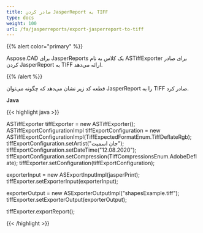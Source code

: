 ```yaml
---
title: صادر کردن JasperReport به TIFF
type: docs
weight: 100
url: /fa/jasperreports/export-jasperreport-to-tiff
---
```


{{% alert color="primary" %}}

Aspose.CAD برای JasperReports یک کلاس به نام ASTiffExporter برای صادر کردن JasperReport به TIFF ارائه می‌دهد.

{{% /alert %}}

قطعه کد زیر نشان می‌دهد که چگونه می‌توان JasperReport را به TIFF صادر کرد.

**Java**

{{< highlight java >}}

ASTiffExporter tiffExporter = new ASTiffExporter();
ASTiffExportConfigurationImpl tiffExportConfiguration = new ASTiffExportConfigurationImpl(TiffExpectedFormatEnum.TiffDeflateRgb);
tiffExportConfiguration.setArtist("جان اسمیت");
tiffExportConfiguration.setDateTime("12.08.2020");
tiffExportConfiguration.setCompression(TiffCompressionsEnum.AdobeDeflate);
tiffExporter.setConfiguration(tiffExportConfiguration);

exporterInput = new ASExportInputImpl(jasperPrint);
tiffExporter.setExporterInput(exporterInput);

exporterOutput = new ASExporterOutputImpl("shapesExample.tiff");
tiffExporter.setExporterOutput(exporterOutput);

tiffExporter.exportReport();

{{< /highlight >}}
